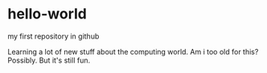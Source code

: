 # hello-world
my first repository in github

Learning a lot of new stuff about the computing world.
Am i too old for this?
Possibly.
But it's still fun.
